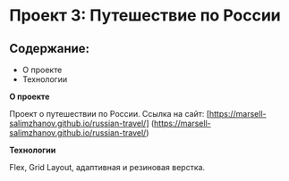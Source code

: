 # Проект 3: Путешествие по России

## Содержание:
* О проекте
* Технологии

**О проекте**

Проект о путешествии по России. Ссылка на сайт: [https://marsell-salimzhanov.github.io/russian-travel/] (https://marsell-salimzhanov.github.io/russian-travel/)

**Технологии**

Flex, Grid Layout, адаптивная и резиновая верстка.

